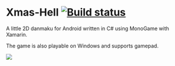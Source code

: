 # Xmas-Hell [![Build status](https://ci.appveyor.com/api/projects/status/a3rgx6rvxvy584v0/branch/master?svg=true)](https://ci.appveyor.com/project/Noxalus/xmas-hell/branch/master)
A little 2D danmaku for Android written in C# using MonoGame with Xamarin.

The game is also playable on Windows and supports gamepad.

![](https://github.com/Noxalus/Xmas-Hell/blob/master/Creations/Screenshots/xmas-hell.gif)
